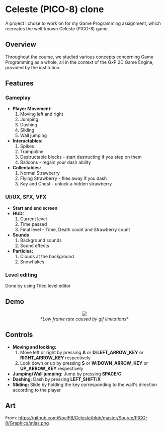 # Celeste (PICO-8) clone

A project I chose to work on for my Game Programming assignment, which recreates the well-known Celeste (PICO-8) game.

## Overview

Throughout the course, we studied various concepts concerning Game Programming as a whole, all in the context of the GxP 2D Game Engine, provided by the institution.

## Features

### Gameplay

- **Player Movement:**
  1. Moving left and right
  2. Jumping
  3. Dashing
  4. Sliding
  5. Wall jumping
- **Interactables:**
  1. Spikes
  2. Trampoline
  3. Destructable blocks - start destructing if you step on them
  4. Balloons - regain your dash ability
- **Collectables:**
  1. Normal Strawberry
  2. Flying Strawberry - flies away if you dash
  3. Key and Chest - unlock a hidden strawberry

### UI/UX, SFX, VFX

- **Start and end screen**
- **HUD:**
  1. Current level
  2. Time passed
  3. Final level - Time, Death count and Strawberry count
- **Sounds**
  1. Background sounds
  2. Sound effects
- **Particles:**
  1. Clouds at the background
  2. Snowflakes
 
### Level editing
Done by using Tiled level editor

## Demo

<p align="center">
  <img src="Media/demo.gif"><br/>
  *<i>Low frame rate caused by gif limitations</i>*
</p>

## Controls

- **Moving and looking:**
  1. Move left or right by pressing **A** or **D**/**LEFT_ARROW_KEY** or **RIGHT_ARROW_KEY** respectively
  2. Look down or up by pressing **S** or **W**/**DOWN_ARROW_KEY** or **UP_ARROW_KEY** respectively
- **Jumping/Wall jumping:** Jump by pressing **SPACE**/**C**
- **Dashing:** Dash by pressing **LEFT_SHIFT**/**X**
- **Sliding:** Slide by holding the key corresponding to the wall's direction according to the player

## Art
From: https://github.com/NoelFB/Celeste/blob/master/Source/PICO-8/Graphics/atlas.png
